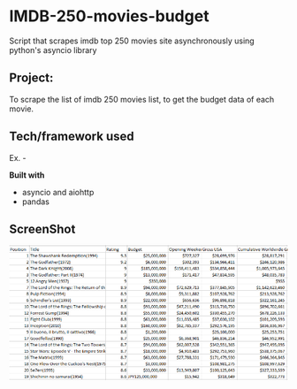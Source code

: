# IMDB-250-movies-budget
Script that scrapes imdb top 250 movies site asynchronously using python's asyncio library
## Project:
To scrape the list of imdb 250 movies list, to get the budget data of each movie.

## Tech/framework used
Ex. -

<b>Built with</b>
- asyncio and aiohttp 
- pandas

## ScreenShot
![Alt text](/ss/datass.png?raw=true "CSV data obtained")
